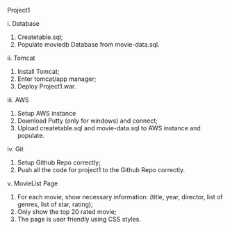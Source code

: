Project1

i. Database
1. Createtable.sql;
2. Populate moviedb Database from movie-data.sql.

ii. Tomcat
1. Install Tomcat;
2. Enter tomcat/app manager;
3. Deploy Project1.war.

iii. AWS
1. Setup AWS instance
2. Download Putty (only for windows) and connect;
3. Upload createtable.sql and movie-data.sql to AWS instance and populate.

iv. Git
1. Setup Github Repo correctly;
2. Push all the code for project1 to the Github Repo correctly.

v. MovieList Page
1. For each movie, show necessary information: (title, year, director, list of genres, list of star, rating);			
2. Only show the top 20 rated movie;					
3. The page is user friendly using CSS styles.
